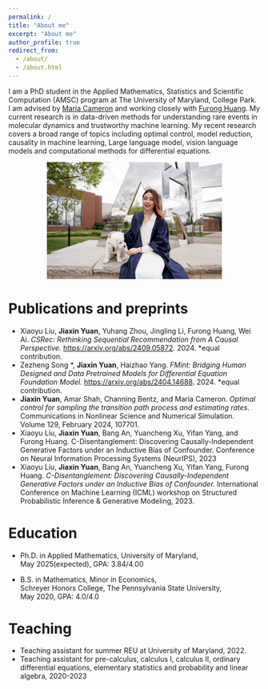 ```yaml
---
permalink: /
title: "About me"
excerpt: "About me"
author_profile: true
redirect_from: 
  - /about/
  - /about.html
---
```


I am a PhD student in the Applied Mathematics, Statistics and Scientific Computation (AMSC) program at The University of Maryland, College Park. I am advised by [Maria Cameron](https://www.math.umd.edu/~mariakc/) and working closely with [Furong Huang](http://furong-huang.com/). My current research is in data-driven methods for understanding rare events in molecular dynamics and trustworthy machine learning. My recent research covers a broad range of topics including optimal control, model reduction, causality in machine learning, Large language model, vision language models and computational methods for differential equations. 
<p align="center">
  <img width = '350' src='/images/profile.JPG'>
</p>

Publications and preprints
======
* Xiaoyu Liu, **Jiaxin Yuan**, Yuhang Zhou, Jingling Li, Furong Huang, Wei Ai. *CSRec: Rethinking Sequential Recommendation from A Causal Perspective.* https://arxiv.org/abs/2409.05872. 2024. *equal contribution. 
* Zezheng Song *, **Jiaxin Yuan**, Haizhao Yang. *FMint: Bridging Human Designed and Data Pretrained Models for Differential Equation Foundation Model.* https://arxiv.org/abs/2404.14688. 2024. *equal contribution.
* **Jiaxin Yuan**, Amar Shah, Channing Bentz, and Maria Cameron. *Optimal control for sampling the transition path process and estimating rates.* Communications in Nonlinear Science and Numerical Simulation. Volume 129, February 2024, 107701.
* Xiaoyu Liu, **Jiaxin Yuan**, Bang An, Yuancheng Xu, Yifan Yang, and Furong Huang. C-Disentanglement: Discovering Causally-Independent Generative Factors under an Inductive Bias of Confounder. Conference on Neural Information Processing Systems (NeurIPS), 2023
* Xiaoyu Liu, **Jiaxin Yuan**, Bang An, Yuancheng Xu, Yifan Yang, Furong Huang. *C-Disentanglement: Discovering Causally-Independent Generative Factors under an Inductive Bias of Confounder.* International Conference on Machine Learning (ICML) workshop on Structured Probabilistic Inference & Generative Modeling, 2023.

Education
======
* Ph.D. in Applied Mathematics, University of Maryland,\
  May 2025(expected), GPA: 3.84/4.00
  
* B.S. in Mathematics, Minor in Economics,\
  Schreyer Honors College, The Pennsylvania State University,\
  May 2020, GPA: 4.0/4.0

Teaching 
======
* Teaching assistant for summer REU at University of Maryland, 2022.
* Teaching assistant for pre-calculus, calculus I, calculus II, ordinary differential equations, elementary statistics and probability and linear algebra, 2020-2023

